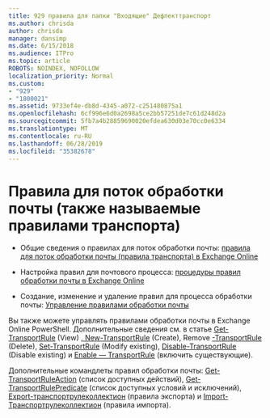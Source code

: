 ```yaml
---
title: 929 правила для папки "Входящие" Дефлекттранспорт
ms.author: chrisda
author: chrisda
manager: dansimp
ms.date: 6/15/2018
ms.audience: ITPro
ms.topic: article
ROBOTS: NOINDEX, NOFOLLOW
localization_priority: Normal
ms.custom:
- "929"
- "1800021"
ms.assetid: 9733ef4e-db8d-4345-a072-c251480875a1
ms.openlocfilehash: 6cf996e6d0a2698a5ce2bb57251de7c61d248d2a
ms.sourcegitcommit: 5fb7a4b28859690020efdea630d03e70cc0e6334
ms.translationtype: MT
ms.contentlocale: ru-RU
ms.lasthandoff: 06/28/2019
ms.locfileid: "35382678"
---
```

# <a name="mail-flow-rules-also-known-as-transport-rules"></a>Правила для поток обработки почты (также называемые правилами транспорта)

- Общие сведения о правилах для поток обработки почты: [правила для поток обработки почты (правила транспорта) в Exchange Online](https://technet.microsoft.com/library/jj919238.aspx)

- Настройка правил для почтового процесса: [процедуры правил обработки почты в Exchange Online](https://technet.microsoft.com/library/dn600436.aspx)

- Создание, изменение и удаление правил для процесса обработки почты: [Управление правилами обработки почты](https://technet.microsoft.com/library/jj657505.aspx)

Вы также можете управлять правилами обработки почты в Exchange Online PowerShell. Дополнительные сведения см. в статье [Get-TransportRule](https://docs.microsoft.com/powershell/module/exchange/policy-and-compliance/get-transportrule) (View) [, New-TransportRule](https://docs.microsoft.com/powershell/module/exchange/policy-and-compliance/new-transportrule) (Create), Remove [-TransportRule](https://docs.microsoft.com/powershell/module/exchange/policy-and-compliance/remove-transportrule) (Delete), [Set-TransportRule](https://docs.microsoft.com/powershell/module/exchange/policy-and-compliance/set-transportrule) (Modify existing), [Disable-TransportRule](https://docs.microsoft.com/powershell/module/exchange/policy-and-compliance/disable-transportrule) (Disable existing) и [Enable — TransportRule](https://docs.microsoft.com/powershell/module/exchange/policy-and-compliance/enable-transportrule) (включить существующие).

Дополнительные командлеты правил обработки почты: [Get-TransportRuleAction](https://docs.microsoft.com/powershell/module/exchange/policy-and-compliance/get-transportruleaction) (список доступных действий), [Get-TransportRulePredicate](https://docs.microsoft.com/powershell/module/exchange/policy-and-compliance/get-transportrulepredicate) (список доступных условий и исключений), [Export-транспортрулеколлектион](https://docs.microsoft.com/powershell/module/exchange/policy-and-compliance/export-transportrulecollection) (правила экспорта) и [ Import-Транспортрулеколлектион](https://docs.microsoft.com/powershell/module/exchange/policy-and-compliance/import-transportrulecollection) (правила импорта).
